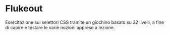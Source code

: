 # Flukeout

Esercitazione sui selettori CSS tramite un giochino basato su 32 livelli, a fine di capire e testare le varie nozioni apprese a lezione.